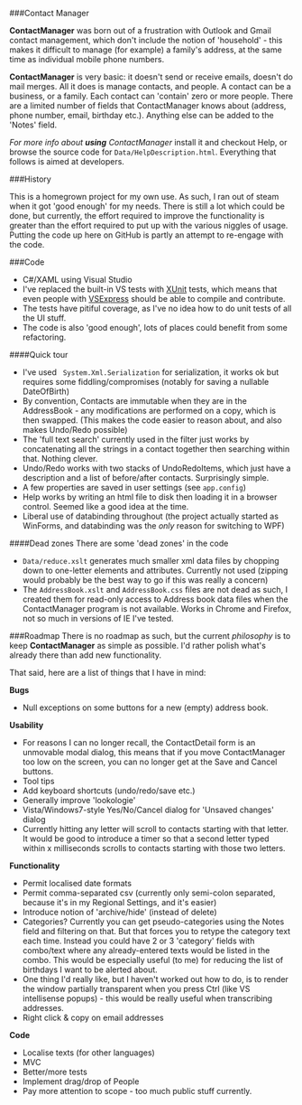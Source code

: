 ###Contact Manager

**ContactManager** was born out of a frustration with Outlook and Gmail contact management, which don't include the notion of 'household' - this makes it difficult to manage (for example) a family's address, at the same time as individual mobile phone numbers.

**ContactManager** is very basic: it doesn't send or receive emails, doesn't do mail merges. All it does is manage contacts, and people. A contact can be a business, or a family. Each contact can 'contain' zero or more people. There are a limited number of fields that ContactManager knows about (address, phone number, email, birthday etc.). Anything else can be added to the 'Notes' field. 

*For more info about **using** ContactManager* install it and checkout Help, or browse the source code for `Data/HelpDescription.html`. Everything that follows is aimed at developers.

###History

This is a homegrown project for my own use. As such, I ran out of steam when it got 'good enough' for my needs. There is still a lot which could be done, but currently, the effort required to improve the functionality is greater than the effort required to put up with the various niggles of usage. Putting the code up here on GitHub is partly an attempt to re-engage with the code.

###Code

- C#/XAML using Visual Studio
- I've replaced the built-in VS tests with [XUnit](http://xunit.codeplex.com/) tests, which means that even people with [VSExpress](http://www.microsoft.com/express/Downloads/#2010-Visual-CS) should be able to compile and contribute.
- The tests have pitiful coverage, as I've no idea how to do unit tests of all the UI stuff.
- The code is also 'good enough', lots of places could benefit from some refactoring.

####Quick tour
- I've used ` System.Xml.Serialization` for serialization, it works ok but requires some fiddling/compromises (notably for saving a nullable DateOfBirth)
- By convention, Contacts are immutable when they are in the AddressBook - any modifications are performed on a copy, which is then swapped. (This makes the code easier to reason about, and also makes Undo/Redo possible)
- The 'full text search' currently used in the filter just works by concatenating all the strings in a contact together then searching within that. Nothing clever.
- Undo/Redo works with two stacks of UndoRedoItems, which just have a description and a list of before/after contacts. Surprisingly simple.
- A few properties are saved in user settings (see `app.config`)
- Help works by writing an html file to disk then loading it in a browser control. Seemed like a good idea at the time.
- Liberal use of databinding throughout (the project actually started as WinForms, and databinding was the *only* reason for switching to WPF)

####Dead zones 
There are some 'dead zones' in the code 

- `Data/reduce.xslt` generates much smaller xml data files by chopping down to one-letter elements and attributes. Currently not used (zipping would probably be the best way to go if this was really a concern)
- The `AddressBook.xslt` and `AddressBook.css` files are not dead as such, I created them for read-only access to Address book data files when the ContactManager program is not available. Works in Chrome and Firefox, not so much in versions of IE I've tested.

###Roadmap
There is no roadmap as such, but the current *philosophy* is to keep **ContactManager** as simple as possible. I'd rather polish what's already there than add new functionality. 

That said, here are a list of things that I have in mind:


**Bugs**

- Null exceptions on some buttons for a new (empty) address book.

**Usability**

- For reasons I can no longer recall, the ContactDetail form is an unmovable modal dialog, this means that if you move ContactManager too low on the screen, you can no longer get at the Save and Cancel buttons.
- Tool tips
- Add keyboard shortcuts (undo/redo/save etc.)
- Generally improve 'lookologie'
- Vista/Windows7-style Yes/No/Cancel dialog for 'Unsaved changes' dialog
- Currently hitting any letter will scroll to contacts starting with that letter. It would be good to introduce a timer so that a second letter typed within x milliseconds scrolls to contacts starting with those two letters.

**Functionality**

- Permit localised date formats
- Permit comma-separated csv (currently only semi-colon separated, because it's in my Regional Settings, and it's easier)
- Introduce notion of 'archive/hide' (instead of delete)
- Categories? Currently you can get pseudo-categories using the Notes field and filtering on that. But that forces you to retype the category text each time. Instead you could have 2 or 3 'category' fields with combo/text where any already-entered texts would be listed in the combo. This would be especially useful (to me) for reducing the list of birthdays I want to be alerted about.
- One thing I'd really like, but I haven't worked out how to do, is to render the window partially transparent when you press Ctrl (like VS intellisense popups) - this would be really useful when transcribing addresses.
- Right click & copy on email addresses

**Code**

- Localise texts (for other languages)
- MVC
- Better/more tests
- Implement drag/drop of People
- Pay more attention to scope - too much public stuff currently.
